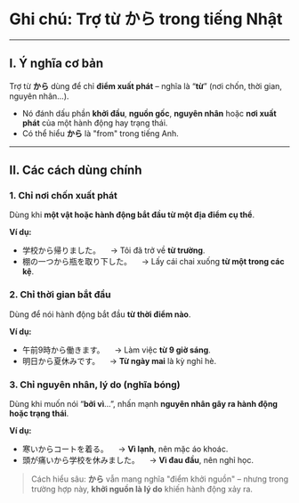 # Ghi chú: Trợ từ **から** trong tiếng Nhật

---

## I. Ý nghĩa cơ bản

Trợ từ **から** dùng để chỉ **điểm xuất phát** – nghĩa là “**từ**” (nơi chốn, thời gian, nguyên nhân…).

* Nó đánh dấu phần **khởi đầu**, **nguồn gốc**, **nguyên nhân** hoặc **nơi xuất phát** của một hành động hay trạng thái.
* Có thể hiểu **から** là "from" trong tiếng Anh.

---

## II. Các cách dùng chính

### 1. **Chỉ nơi chốn xuất phát**

Dùng khi **một vật hoặc hành động bắt đầu từ một địa điểm cụ thể**.

**Ví dụ:**

* 学校から帰りました。
  　→ Tôi đã trở về **từ trường**.
* 棚の一つから瓶を取り下した。
  　→ Lấy cái chai xuống **từ một trong các kệ**.

### 2. **Chỉ thời gian bắt đầu**

Dùng để nói hành động bắt đầu **từ thời điểm nào**.

**Ví dụ:**

* 午前9時から働きます。
  　→ Làm việc **từ 9 giờ sáng**.
* 明日から夏休みです。
  　→ **Từ ngày mai** là kỳ nghỉ hè.

### 3. **Chỉ nguyên nhân, lý do (nghĩa bóng)**

Dùng khi muốn nói “**bởi vì**...”, nhấn mạnh **nguyên nhân gây ra hành động hoặc trạng thái**.

**Ví dụ:**

* 寒いからコートを着る。
  　→ **Vì lạnh**, nên mặc áo khoác.
* 頭が痛いから学校を休みました。
  　→ **Vì đau đầu**, nên nghỉ học.

> Cách hiểu sâu:
> **から** vẫn mang nghĩa "điểm khởi nguồn" – nhưng trong trường hợp này, **khởi nguồn là lý do** khiến hành động xảy ra.